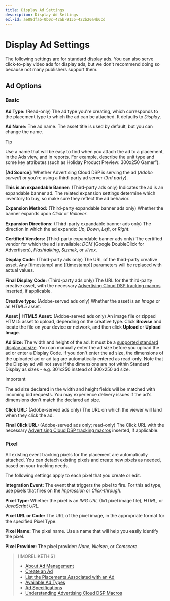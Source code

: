 ```yaml
---
title: Display Ad Settings
description: Display Ad Settings
exl-id: ae88dfab-0b0c-42ab-9135-422b20a4b6cd
---
```

# Display Ad Settings

The following settings are for standard display ads. You can also serve click-to-play video ads for display ads, but we don't recommend doing so because not many publishers support them.

## Ad Options

### Basic

**Ad Type:** (Read-only) The ad type you're creating, which corresponds to the placement type to which the ad can be attached. It defaults to *Display*.

**Ad Name:** The ad name. The asset title is used by default, but you can change the name.

>[!TIP]
>
> Use a name that will be easy to find when you attach the ad to a placement, in the Ads view, and in reports. For example, describe the unit type and some key attributes (such as Holiday Product Preview: 300x250 Gamer”).

**\[Ad Source\]**: Whether Advertising Cloud DSP is serving the ad (*Adobe served*) or you're using a third-party ad server (*3rd party*).

**This is an expandable Banner:** (Third-party ads only) Indicates the ad is an expandable banner ad. The related expansion settings determine which inventory to buy, so make sure they reflect the ad behavior.

**Expansion Method:** (Third-party expandable banner ads only) Whether the banner expands upon *Click* or *Rollover*.

**Expansion Directions:** (Third-party expandable banner ads only) The direction in which the ad expands: *Up*, *Down*, *Left*, or *Right*.

**Certified Vendors:** (Third-party expandable banner ads only) The certified vendor for which the ad is available: *DCM* (Google DoubleClick for Advertisers), *Flashtalking*, *Sizmek*, or *Jivox*.

**Display Code:** (Third-party ads only) The URL of the third-party creative asset. Any [timestamp] and [[timestamp]] parameters will be replaced with actual values.

**Final Display Code:** (Third-party ads only) The URL for the third-party creative asset, with the necessary [Advertising Cloud DSP tracking macros](/help/dsp/campaign-management/macros.md) inserted, if applicable.

**Creative type:** (Adobe-served ads only) Whether the asset is an *Image* or an *HTML5* asset.

**Asset | HTML5 Asset:** (Adobe-served ads only) An image file or zipped HTML5 asset to upload, depending on the creative type. Click **Browse** and locate the file on your device or network, and then click **Upload** or **Upload Image**.

**Ad Size:** The width and height of the ad. It must be a [supported standard display ad size](/help/dsp/assets/ad-specs.pdf). You can manually enter the ad size before you upload the ad or enter a Display Code. If you don't enter the ad size, the dimensions of the uploaded ad or ad tag are automatically entered as read-only. Note that the Display ad will not save if the dimensions are not within Standard Display as sizes - e.g. 301x250 instead of 300x250 ad size.

>[!IMPORTANT]
>
> The ad size declared in the width and height fields will be matched with incoming bid requests. You may experience delivery issues if the ad's dimensions don't match the declared ad size.

**Click URL:** (Adobe-served ads only) The URL on which the viewer will land when they click the ad.

**Final Click URL:** (Adobe-served ads only; read-only) The Click URL with the necessary [Advertising Cloud DSP tracking macros](/help/dsp/campaign-management/macros.md) inserted, if applicable.

### Pixel

All existing event tracking pixels for the placement are automatically attached. You can detach existing pixels and create new pixels as needed, based on your tracking needs.

The following settings apply to each pixel that you create or edit.

**Integration Event:** The event that triggers the pixel to fire. For this ad type, use pixels that fires on the *Impression* or *Click-through*.

**Pixel Type:** Whether the pixel is an *IMG URL* (1x1 pixel image file), *HTML*, or *JavaScript URL*.

**Pixel URL or Code:** The URL of the pixel image, in the appropriate format for the specified Pixel Type.

**Pixel Name:** The pixel name. Use a name that will help you easily identify the pixel.

**Pixel Provider:** The pixel provider: *None*, *Nielsen*, or *Comscore*.

>[!MORELIKETHIS]
>
>* [About Ad Management](ad-about.md)
>* [Create an Ad](ad-create.md)
>* [List the Placements Associated with an Ad](ad-list-placements.md)
>* [Available Ad Types](ad-types.md)
>* [Ad Specifications](/help/dsp/assets/ad-specs.pdf)
>* [Understanding Advertising Cloud DSP Macros](/help/dsp/campaign-management/macros.md)

